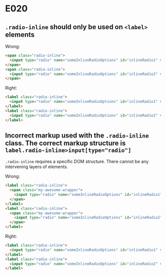 # E020

## `.radio-inline` should only be used on `<label>` elements

Wrong:
```html
<span class="radio-inline">
  <input type="radio" name="someInlineRadioOptions" id="inlineRadio1" value="option1" /> Option one
</span>
<span class="radio-inline">
  <input type="radio" name="someInlineRadioOptions" id="inlineRadio2" value="option2" /> Option two
</span>
```

Right:
```html
<label class="radio-inline">
  <input type="radio" name="someInlineRadioOptions" id="inlineRadio1" value="option1" /> Option one
</label>
<label class="radio-inline">
  <input type="radio" name="someInlineRadioOptions" id="inlineRadio2" value="option2" /> Option two
</label>
```

## Incorrect markup used with the `.radio-inline` class. The correct markup structure is `label.radio-inline>input[type="radio"]`

`.radio-inline` requires a specific DOM structure. There cannot be any intervening layers of elements.

Wrong:
```html
<label class="radio-inline">
  <span class="my-awesome-wrapper">
    <input type="radio" name="someInlineRadioOptions" id="inlineRadio1" value="option1" /> Option one
  </span>
</label>
<label class="radio-inline">
  <span class="my-awesome-wrapper">
    <input type="radio" name="someInlineRadioOptions" id="inlineRadio2" value="option2" /> Option two
  </span>
</label>
```

Right:
```html
<label class="radio-inline">
  <input type="radio" name="someInlineRadioOptions" id="inlineRadio1" value="option1" /> Option one
</label>
<label class="radio-inline">
  <input type="radio" name="someInlineRadioOptions" id="inlineRadio2" value="option2" /> Option two
</label>
```